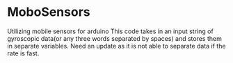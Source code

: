 # MoboSensors
Utilizing mobile sensors for arduino
This code takes in an input string of gyroscopic data(or any three words separated by spaces) and stores them in separate variables.
Need an update as it is not able to separate data if the rate is fast.
